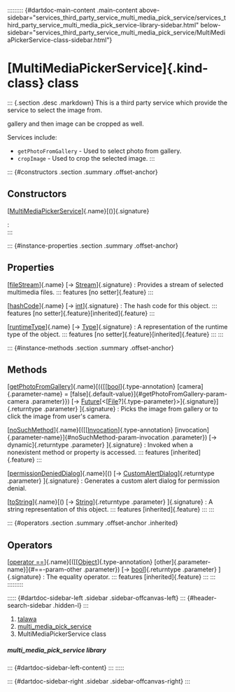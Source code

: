 ::::::::: {#dartdoc-main-content .main-content above-sidebar="services_third_party_service_multi_media_pick_service/services_third_party_service_multi_media_pick_service-library-sidebar.html" below-sidebar="services_third_party_service_multi_media_pick_service/MultiMediaPickerService-class-sidebar.html"}
<div>

# [MultiMediaPickerService]{.kind-class} class

</div>

::: {.section .desc .markdown}
This is a third party service which provide the service to select the
image from.

gallery and then image can be cropped as well.

Services include:

-   `getPhotoFromGallery` - Used to select photo from gallery.
-   `cropImage` - Used to crop the selected image.
:::

::: {#constructors .section .summary .offset-anchor}
## Constructors

[[MultiMediaPickerService](../services_third_party_service_multi_media_pick_service/MultiMediaPickerService/MultiMediaPickerService.html)]{.name}[()]{.signature}

:   
:::

::: {#instance-properties .section .summary .offset-anchor}
## Properties

[[fileStream](../services_third_party_service_multi_media_pick_service/MultiMediaPickerService/fileStream.html)]{.name} [→ [Stream](https://api.flutter.dev/flutter/dart-core/Stream-class.html)]{.signature}
:   Provides a stream of selected multimedia files.
    ::: features
    [no setter]{.feature}
    :::

[[hashCode](https://api.flutter.dev/flutter/dart-core/Object/hashCode.html)]{.name} [→ [int](https://api.flutter.dev/flutter/dart-core/int-class.html)]{.signature}
:   The hash code for this object.
    ::: features
    [no setter]{.feature}[inherited]{.feature}
    :::

[[runtimeType](https://api.flutter.dev/flutter/dart-core/Object/runtimeType.html)]{.name} [→ [Type](https://api.flutter.dev/flutter/dart-core/Type-class.html)]{.signature}
:   A representation of the runtime type of the object.
    ::: features
    [no setter]{.feature}[inherited]{.feature}
    :::
:::

::: {#instance-methods .section .summary .offset-anchor}
## Methods

[[getPhotoFromGallery](../services_third_party_service_multi_media_pick_service/MultiMediaPickerService/getPhotoFromGallery.html)]{.name}[({[[[bool](https://api.flutter.dev/flutter/dart-core/bool-class.html)]{.type-annotation} [camera]{.parameter-name} = [false]{.default-value}]{#getPhotoFromGallery-param-camera .parameter}}) [→ [Future](https://api.flutter.dev/flutter/dart-core/Future-class.html)[\<[[File](https://api.flutter.dev/flutter/dart-io/File-class.html)?]{.type-parameter}\>]{.signature}]{.returntype .parameter} ]{.signature}
:   Picks the image from gallery or to click the image from user\'s
    camera.

[[noSuchMethod](https://api.flutter.dev/flutter/dart-core/Object/noSuchMethod.html)]{.name}[([[[Invocation](https://api.flutter.dev/flutter/dart-core/Invocation-class.html)]{.type-annotation} [invocation]{.parameter-name}]{#noSuchMethod-param-invocation .parameter}) [→ dynamic]{.returntype .parameter} ]{.signature}
:   Invoked when a nonexistent method or property is accessed.
    ::: features
    [inherited]{.feature}
    :::

[[permissionDeniedDialog](../services_third_party_service_multi_media_pick_service/MultiMediaPickerService/permissionDeniedDialog.html)]{.name}[() [→ [CustomAlertDialog](../widgets_custom_alert_dialog/CustomAlertDialog-class.html)]{.returntype .parameter} ]{.signature}
:   Generates a custom alert dialog for permission denial.

[[toString](https://api.flutter.dev/flutter/dart-core/Object/toString.html)]{.name}[() [→ [String](https://api.flutter.dev/flutter/dart-core/String-class.html)]{.returntype .parameter} ]{.signature}
:   A string representation of this object.
    ::: features
    [inherited]{.feature}
    :::
:::

::: {#operators .section .summary .offset-anchor .inherited}
## Operators

[[operator ==](https://api.flutter.dev/flutter/dart-core/Object/operator_equals.html)]{.name}[([[[Object](https://api.flutter.dev/flutter/dart-core/Object-class.html)]{.type-annotation} [other]{.parameter-name}]{#==-param-other .parameter}) [→ [bool](https://api.flutter.dev/flutter/dart-core/bool-class.html)]{.returntype .parameter} ]{.signature}
:   The equality operator.
    ::: features
    [inherited]{.feature}
    :::
:::
:::::::::

::::: {#dartdoc-sidebar-left .sidebar .sidebar-offcanvas-left}
::: {#header-search-sidebar .hidden-l}
:::

1.  [talawa](../index.html)
2.  [multi_media_pick_service](../services_third_party_service_multi_media_pick_service/)
3.  MultiMediaPickerService class

##### multi_media_pick_service library

::: {#dartdoc-sidebar-left-content}
:::
:::::

::: {#dartdoc-sidebar-right .sidebar .sidebar-offcanvas-right}
:::
